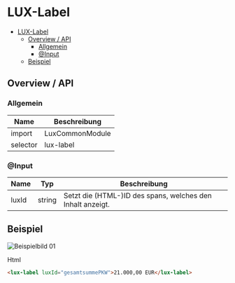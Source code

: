 # LUX-Label

- [LUX-Label](#lux-label)
  - [Overview / API](#overview--api)
    - [Allgemein](#allgemein)
    - [@Input](#input)
  - [Beispiel](#beispiel)

## Overview / API

### Allgemein

| Name     | Beschreibung    |
| -------- | --------------- |
| import   | LuxCommonModule |
| selector | lux-label       |

### @Input

| Name  | Typ    | Beschreibung                                               |
| ----- | ------ | ---------------------------------------------------------- |
| luxId | string | Setzt die (HTML-)ID des spans, welches den Inhalt anzeigt. |

## Beispiel

![Beispielbild 01](https://raw.githubusercontent.com/wiki/IHK-GfI/lux-components/Versions/v15/lux‐label-v15-img-01.png)

Html

```html
<lux-label luxId="gesamtsummePKW">21.000,00 EUR</lux-label>
```
